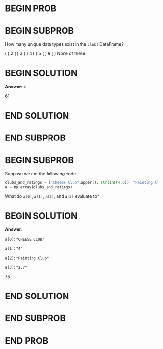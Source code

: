 # BEGIN PROB

# BEGIN SUBPROB

How many unique data types exist in the `clubs` DataFrame?

( ) 2 
( ) 3 
( ) 4 
( ) 5 
( ) 6 
( ) None of these.

# BEGIN SOLUTION

**Answer**: `4`

<average>61</average>

# END SOLUTION

# END SUBPROB

# BEGIN SUBPROB

Suppose we run the following code.

```py
clubs_and_ratings = ["Cheese Club".upper(), str(int(4.6)), "Painting Club".title(), 3.7 - 1]
a = np.array(clubs_and_ratings)
```

What do `a[0]`, `a[1]`, `a[2]`, and `a[3]` evaluate to?

# BEGIN SOLUTION

**Answer**: 

`a[0]`: `"CHEESE CLUB"`

`a[1]`: `"4"`

`a[2]`: `"Painting Club"`

`a[3]`: `"2.7"`

<average>75</average>

# END SOLUTION

# END SUBPROB

# END PROB